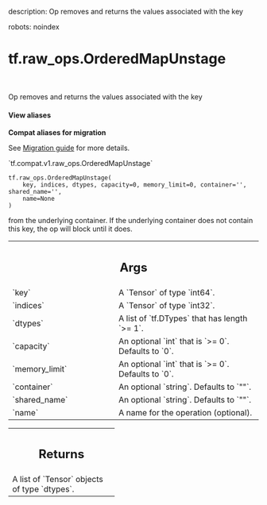 description: Op removes and returns the values associated with the key

robots: noindex

# tf.raw_ops.OrderedMapUnstage

<!-- Insert buttons and diff -->

<table class="tfo-notebook-buttons tfo-api nocontent" align="left">

</table>



Op removes and returns the values associated with the key

<section class="expandable">
  <h4 class="showalways">View aliases</h4>
  <p>
<b>Compat aliases for migration</b>
<p>See
<a href="https://www.tensorflow.org/guide/migrate">Migration guide</a> for
more details.</p>
<p>`tf.compat.v1.raw_ops.OrderedMapUnstage`</p>
</p>
</section>

<pre class="devsite-click-to-copy prettyprint lang-py tfo-signature-link">
<code>tf.raw_ops.OrderedMapUnstage(
    key, indices, dtypes, capacity=0, memory_limit=0, container='', shared_name='',
    name=None
)
</code></pre>



<!-- Placeholder for "Used in" -->

from the underlying container.   If the underlying container
does not contain this key, the op will block until it does.

<!-- Tabular view -->
 <table class="responsive fixed orange">
<colgroup><col width="214px"><col></colgroup>
<tr><th colspan="2"><h2 class="add-link">Args</h2></th></tr>

<tr>
<td>
`key`
</td>
<td>
A `Tensor` of type `int64`.
</td>
</tr><tr>
<td>
`indices`
</td>
<td>
A `Tensor` of type `int32`.
</td>
</tr><tr>
<td>
`dtypes`
</td>
<td>
A list of `tf.DTypes` that has length `>= 1`.
</td>
</tr><tr>
<td>
`capacity`
</td>
<td>
An optional `int` that is `>= 0`. Defaults to `0`.
</td>
</tr><tr>
<td>
`memory_limit`
</td>
<td>
An optional `int` that is `>= 0`. Defaults to `0`.
</td>
</tr><tr>
<td>
`container`
</td>
<td>
An optional `string`. Defaults to `""`.
</td>
</tr><tr>
<td>
`shared_name`
</td>
<td>
An optional `string`. Defaults to `""`.
</td>
</tr><tr>
<td>
`name`
</td>
<td>
A name for the operation (optional).
</td>
</tr>
</table>



<!-- Tabular view -->
 <table class="responsive fixed orange">
<colgroup><col width="214px"><col></colgroup>
<tr><th colspan="2"><h2 class="add-link">Returns</h2></th></tr>
<tr class="alt">
<td colspan="2">
A list of `Tensor` objects of type `dtypes`.
</td>
</tr>

</table>

